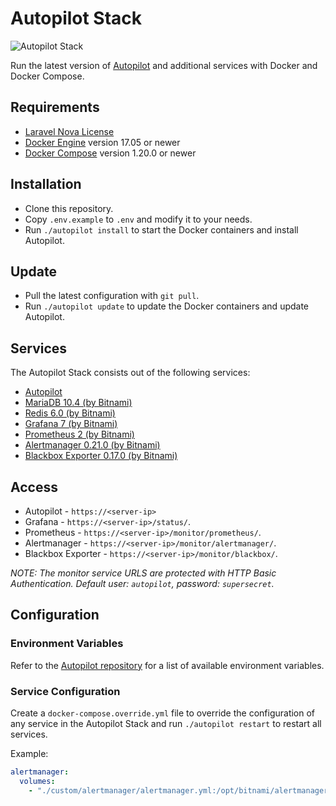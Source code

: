 # Autopilot Stack

![Autopilot Stack](https://github.com/sitepilot/autopilot-stack/workflows/run-tests/badge.svg)

Run the latest version of [Autopilot](https://github.com/sitepilot/autopilot) and additional services with Docker and Docker Compose.

## Requirements

* [Laravel Nova License](https://nova.laravel.com/)
* [Docker Engine](https://docs.docker.com/get-docker/) version 17.05 or newer
* [Docker Compose](https://docs.docker.com/compose/install/) version 1.20.0 or newer

## Installation

* Clone this repository.
* Copy `.env.example` to `.env` and modify it to your needs.
* Run `./autopilot install` to start the Docker containers and install Autopilot.

## Update

* Pull the latest configuration with `git pull`.
* Run `./autopilot update` to update the Docker containers and update Autopilot.

## Services

The Autopilot Stack consists out of the following services:

* [Autopilot](https://github.com/sitepilot/autopilot)
* [MariaDB 10.4 (by Bitnami)](https://hub.docker.com/r/bitnami/mariadb)
* [Redis 6.0 (by Bitnami)](https://hub.docker.com/r/bitnami/redis)
* [Grafana 7 (by Bitnami)](https://hub.docker.com/r/bitnami/grafana)
* [Prometheus 2 (by Bitnami)](https://hub.docker.com/r/bitnami/grafana)
* [Alertmanager 0.21.0 (by Bitnami)](https://hub.docker.com/r/bitnami/alertmanager)
* [Blackbox Exporter 0.17.0 (by Bitnami)](https://hub.docker.com/r/bitnami/blackbox-exporter)

## Access

* Autopilot - `https://<server-ip>`
* Grafana - `https://<server-ip>/status/`.
* Prometheus - `https://<server-ip>/monitor/prometheus/`.
* Alertmanager - `https://<server-ip>/monitor/alertmanager/`.
* Blackbox Exporter - `https://<server-ip>/monitor/blackbox/`.

*NOTE: The monitor service URLS are protected with HTTP Basic Authentication. Default user: `autopilot`, password: `supersecret`.*

## Configuration

### Environment Variables

Refer to the [Autopilot repository](https://github.com/sitepilot/autopilot) for a list of available environment variables.

### Service Configuration

Create a `docker-compose.override.yml` file to override the configuration of any service in the Autopilot Stack and run `./autopilot restart` to restart all services. 

Example:

```yaml
alertmanager:
  volumes:
    - "./custom/alertmanager/alertmanager.yml:/opt/bitnami/alertmanager/conf/config.yml"
```